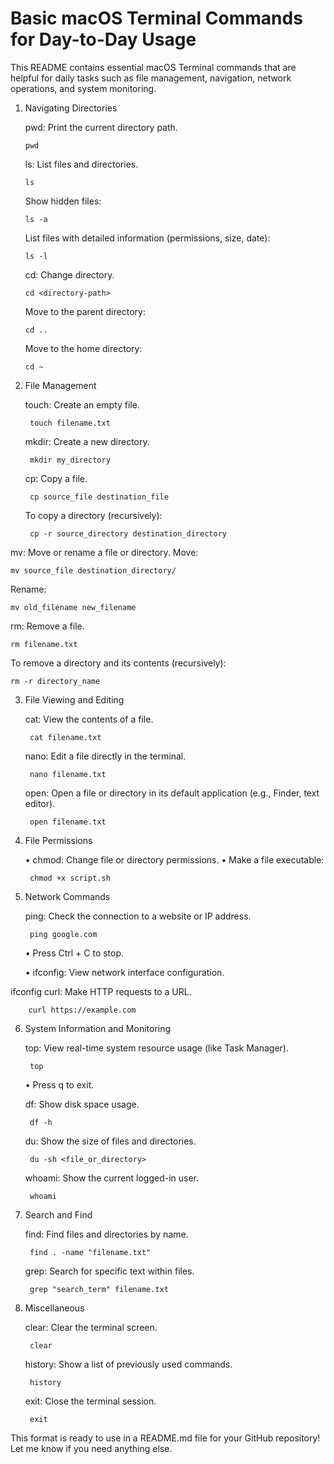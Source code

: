 # Basic macOS Terminal Commands for Day-to-Day Usage

This README contains essential macOS Terminal commands that are helpful for daily tasks such as file management, navigation, network operations, and system monitoring.



 1. Navigating Directories

	pwd: Print the current directory path.

		pwd


	ls: List files and directories.

		ls

	Show hidden files:

		ls -a


	List files with detailed information (permissions, size, date):

		ls -l


	cd: Change directory.

		cd <directory-path>

	Move to the parent directory:

		cd ..


	Move to the home directory:

		cd ~



2. File Management

	touch: Create an empty file.

		touch filename.txt


	mkdir: Create a new directory.

		mkdir my_directory


	cp: Copy a file.

		cp source_file destination_file

	To copy a directory (recursively):

		cp -r source_directory destination_directory


mv: Move or rename a file or directory.
	Move:

	mv source_file destination_directory/
 Rename:

	mv old_filename new_filename
 rm: Remove a file.

	rm filename.txt
 To remove a directory and its contents (recursively):	
 
 	rm -r directory_name



3. File Viewing and Editing

	cat: View the contents of a file.

		cat filename.txt


	nano: Edit a file directly in the terminal.

		nano filename.txt


	open: Open a file or directory in its default application (e.g., Finder, text editor).

		open filename.txt



4. File Permissions

	•	chmod: Change file or directory permissions.
	•	Make a file executable:

		chmod +x script.sh



5. Network Commands

	ping: Check the connection to a website or IP address.

		ping google.com

	•	Press Ctrl + C to stop.

	•	ifconfig: View network interface configuration.

ifconfig
	curl: Make HTTP requests to a URL.

		curl https://example.com



6. System Information and Monitoring

	top: View real-time system resource usage (like Task Manager).

		top

	•	Press q to exit.

	df: Show disk space usage.

		df -h


	du: Show the size of files and directories.

		du -sh <file_or_directory>


	whoami: Show the current logged-in user.

		whoami



7. Search and Find

	find: Find files and directories by name.

		find . -name "filename.txt"


	grep: Search for specific text within files.

		grep "search_term" filename.txt



8. Miscellaneous

	clear: Clear the terminal screen.

		clear


	history: Show a list of previously used commands.

		history


	exit: Close the terminal session.

		exit



This format is ready to use in a README.md file for your GitHub repository! Let me know if you need anything else.
